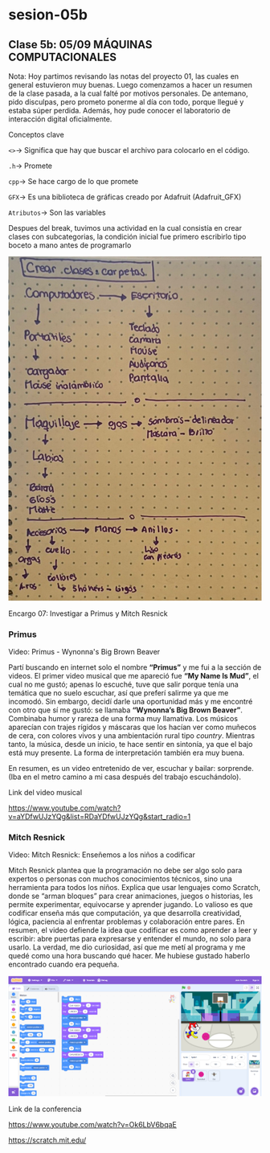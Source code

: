 # sesion-05b

## Clase 5b: 05/09 MÁQUINAS COMPUTACIONALES

Nota: Hoy partimos revisando las notas del proyecto 01, las cuales en general estuvieron muy buenas. Luego comenzamos a hacer un resumen de la clase pasada, a la cual falté por motivos personales. De antemano, pido disculpas, pero prometo ponerme al día con todo, porque llegué y estaba súper perdida. Además, hoy pude conocer el laboratorio de interacción digital oficialmente.

Conceptos clave

`<>`-> Significa que hay que buscar el archivo para colocarlo en el código.

`.h`-> Promete

`cpp`-> Se hace cargo de lo que promete

`GFX`-> Es una biblioteca de gráficas creado por Adafruit (Adafruit_GFX)

`Atributos`-> Son las variables

Despues del break, tuvimos una actividad en la cual consistía en crear clases con subcategorias, la condición inicial fue primero escribirlo tipo boceto a mano antes de programarlo

![CLASES_EJEMPLOS](./imagenes/CLASES_EJEMPLOS.jpg) 

Encargo 07: Investigar a Primus y Mitch Resnick

### Primus

Video: Primus - Wynonna's Big Brown Beaver

Partí buscando en internet solo el nombre **“Primus”** y me fui a la sección de videos. El primer video musical que me apareció fue **“My Name Is Mud”**, el cual no me gustó; apenas lo escuché, tuve que salir porque tenía una temática que no suelo escuchar, así que preferí salirme ya que me incomodó. Sin embargo, decidí darle una oportunidad más y me encontré con otro que sí me gustó: se llamaba **“Wynonna’s Big Brown Beaver”**. Combinaba humor y rareza de una forma muy llamativa. Los músicos aparecían con trajes rígidos y máscaras que los hacían ver como muñecos de cera, con colores vivos y una ambientación rural tipo *country*. Mientras tanto, la música, desde un inicio, te hace sentir en sintonía, ya que el bajo está muy presente. La forma de interpretación también era muy buena.

En resumen, es un video entretenido de ver, escuchar y bailar: sorprende. (Iba en el metro camino a mi casa después del trabajo escuchándolo).

Link del video musical

<https://www.youtube.com/watch?v=aYDfwUJzYQg&list=RDaYDfwUJzYQg&start_radio=1>

### Mitch Resnick

Video: Mitch Resnick: Enseñemos a los niños a codificar

Mitch Resnick plantea que la programación no debe ser algo solo para expertos o personas con muchos conocimientos técnicos, sino una herramienta para todos los niños. Explica que usar lenguajes como Scratch, donde se “arman bloques” para crear animaciones, juegos o historias, les permite experimentar, equivocarse y aprender jugando. Lo valioso es que codificar enseña más que computación, ya que desarrolla creatividad, lógica, paciencia al enfrentar problemas y colaboración entre pares. En resumen, el video defiende la idea que codificar es como aprender a leer y escribir: abre puertas para expresarse y entender el mundo, no solo para usarlo. La verdad, me dio curiosidad, así que me metí al programa y me quedé como una hora buscando qué hacer. Me hubiese gustado haberlo encontrado cuando era pequeña.
 
![SCRATCH](./imagenes/SCRATCH.png)

Link de la conferencia

<https://www.youtube.com/watch?v=Ok6LbV6bqaE>

<https://scratch.mit.edu/>


